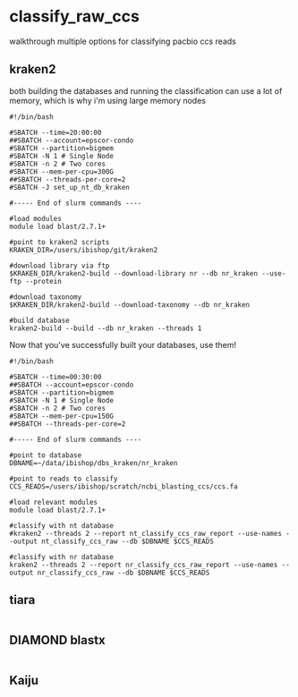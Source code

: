 # classify_raw_ccs
walkthrough multiple options for classifying pacbio ccs reads

## kraken2
both building the databases and running the classification can use a lot of memory, which is why i'm using large memory nodes

```
#!/bin/bash

#SBATCH --time=20:00:00
##SBATCH --account=epscor-condo
#SBATCH --partition=bigmem
#SBATCH -N 1 # Single Node
#SBATCH -n 2 # Two cores 
#SBATCH --mem-per-cpu=300G
##SBATCH --threads-per-core=2
#SBATCH -J set_up_nt_db_kraken

#----- End of slurm commands ----

#load modules
module load blast/2.7.1+

#point to kraken2 scripts
KRAKEN_DIR=/users/ibishop/git/kraken2

#download library via ftp
$KRAKEN_DIR/kraken2-build --download-library nr --db nr_kraken --use-ftp --protein

#download taxonomy
$KRAKEN_DIR/kraken2-build --download-taxonomy --db nr_kraken

#build database
kraken2-build --build --db nr_kraken --threads 1
```


Now that you've successfully built your databases, use them!
```
#!/bin/bash

#SBATCH --time=00:30:00
##SBATCH --account=epscor-condo
#SBATCH --partition=bigmem
#SBATCH -N 1 # Single Node
#SBATCH -n 2 # Two cores 
#SBATCH --mem-per-cpu=150G
##SBATCH --threads-per-core=2

#----- End of slurm commands ----

#point to database
DBNAME=~/data/ibishop/dbs_kraken/nr_kraken

#point to reads to classify
CCS_READS=/users/ibishop/scratch/ncbi_blasting_ccs/ccs.fa

#load relevant modules 
module load blast/2.7.1+

#classify with nt database
#kraken2 --threads 2 --report nt_classify_ccs_raw_report --use-names --output nt_classify_ccs_raw --db $DBNAME $CCS_READS

#classify with nr database
kraken2 --threads 2 --report nr_classify_ccs_raw_report --use-names --output nr_classify_ccs_raw --db $DBNAME $CCS_READS
```

## tiara

```

```

## DIAMOND blastx

```

```

## Kaiju

```

```

